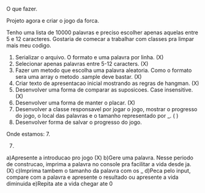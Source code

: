 O que fazer.

Projeto agora e criar o jogo da forca.

Tenho uma lista de 10000 palavras e preciso escolher apenas aquelas entre 5 e 12
caracteres. Gostaria de comecar a trabalhar com classes pra limpar mais meu codigo.

1. Serializar o arquivo. O formato e uma palavra por linha. (X)
2. Selecionar apenas palavras entre 5-12 caracters. (X)
3. Fazer um metodo que escolha uma palavra aleatoria. Como o formato sera uma array
o metodo .sample deve bastar. (X)
4. Criar texto de apresentacao inicial mostrando as regras de hangman. (X)
5. Desenvolver uma forma de comparar as suposicoes. Case insensitive. (X)
6. Desenvolver uma forma de manter o placar. (X)
7. Desenvolver a classe responsavel por jogar o jogo, mostrar o progresso do jogo, o local das palavras e o tamanho
representado por _. ( )
8. Desenvolver forma de salvar o progresso do jogo.

Onde estamos: 7.



7. 
  a)Apresente a introducao pro jogo (X)
  b)Gere uma palavra. Nesse periodo de construcao, imprima a palavra no console pra facilitar a vida desde ja. (X)
  c)Imprima tambem o tamanho da palavra com os _
  d)Peca pelo input, compare com a palavra e apresente o resultado ou apresente a vida diminuida
  e)Repita ate a vida chegar ate 0





